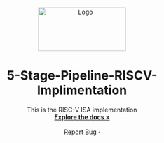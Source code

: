 <!-- PROJECT LOGO -->
<br />
<p align="center">
    <img src="https://vajiram-prod.s3.ap-south-1.amazonaws.com/RISC_V_technology_a1263c7245.png" alt="Logo" width="200" height="100">

  <h1 align="center">5-Stage-Pipeline-RISCV-Implimentation</h1>

  <p align="center">
    This is the RISC-V ISA implementation 
    <br />
    <a href="https://github.com/Vaishnavi-Pandurangan-1/5-Stage-Pipeline-RISC-V/tree/main/Documentations"><strong>Explore the docs »</strong></a>
    <br />
    <br />
    <a href="https://github.com/Vaishnavi-Pandurangan-1/5-Stage-Pipeline-RISC-V/issues">Report Bug</a>
    ·
  </p>
</p>
